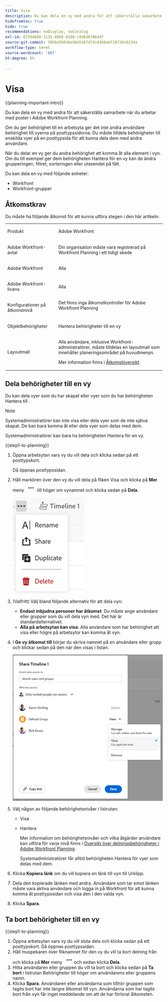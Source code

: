 ```yaml
---
title: Visa
description: Du kan dela en vy med andra för att säkerställa samarbete när du använder Adobe Workfront Planning.
hidefromtoc: true
hide: true
recommendations: noDisplay, noCatalog
exl-id: 673dd888-3135-48b0-8198-c8d6d6706ddf
source-git-commit: 3856e56036a9845387d7dc6498a6f20728c8234a
workflow-type: tm+mt
source-wordcount: '607'
ht-degree: 0%

---
```


<!--update the metadata and description when we turn this article live-->

# Visa

{{planning-important-intro}}

Du kan dela en vy med andra för att säkerställa samarbete när du arbetar med poster i Adobe Workfront Planning.

Om du ger behörighet till en arbetsyta ger det inte andra användare behörighet till vyerna på posttypssidorna. Du måste tilldela behörigheter till enskilda vyer på en posttypsida för att kunna dela dem med andra användare.

När du delar en vy ger du andra behörighet att komma åt alla element i vyn. Om du till exempel ger dem behörigheten Hantera för en vy kan de ändra grupperingen, filtret, sorteringen eller utseendet på fält.


Du kan dela en vy med följande enheter:

* Workfront
* Workfront-grupper
<!--* Publicly, with users outside Workfront
-->

## Åtkomstkrav

Du måste ha följande åtkomst för att kunna utföra stegen i den här artikeln:

<table style="table-layout:auto">
 <col>
 </col>
 <col>
 </col>
 <tbody>
    <tr>
<tr>
<td>
   <p> Produkt</p> </td>
   <td>
   <p> Adobe Workfront</p> </td>
  </tr>  
 <td role="rowheader"><p>Adobe Workfront-avtal</p></td>
   <td>
<p>Din organisation måste vara registrerad på Workfront Planning i ett tidigt skede </p>
   </td>
  </tr>
  <tr>
   <td role="rowheader"><p>Adobe Workfront</p></td>
   <td>
<p>Alla</p>
   </td>
  </tr>
  <tr>
   <td role="rowheader"><p>Adobe Workfront-licens</p></td>
   <td>
   <p>Alla</p> 
  </td>
  </tr>

<tr>
   <td role="rowheader"><p>Konfigurationer på åtkomstnivå</p></td>
   <td> Det finns inga åtkomstkontroller för Adobe Workfront Planning </p>  
</td>
  </tr>

<tr>
   <td role="rowheader"><p>Objektbehörigheter</p></td>
   <td> <p>Hantera behörigheter till en vy</p>

</td>
  </tr>

<tr>
   <td role="rowheader"><p>Layoutmall</p></td>
   <td> <p>Alla användare, inklusive Workfront-administratörer, måste tilldelas en layoutmall som innehåller planeringsområdet på huvudmenyn. </p> <p>Mer information finns i <a href="/help/quicksilver/planning/access/access-overview.md">Åtkomstöversikt</a>. </p>  
</td>
  </tr>
 </tbody>
</table>

## Dela behörigheter till en vy <!--internally-->

Du kan dela vyer som du har skapat eller vyer som du har behörigheten Hantera till <!--with users or groups in Workfront-->.

>[!NOTE]
>
>Systemadministratörer kan inte visa eller dela vyer som de inte själva skapat. De kan bara komma åt eller dela vyer som delas med dem.
>
>Systemadministratörer kan bara ha behörigheten Hantera för en vy.

{{step1-to-planning}}

1. Öppna arbetsytan vars vy du vill dela och klicka sedan på ett posttypskort.

   Då öppnas posttypssidan.

1. Håll markören över den vy du vill dela på fliken Visa och klicka på **Mer** meny ![](assets/more-menu.png) till höger om vynamnet och klicka sedan på **Dela**.

   ![](assets/more-menu-for-views-expanded-with-share-option.png)

   <!--The Internal sharing tab should be selected by default.-->

1. (Valfritt) Välj bland följande alternativ för att dela vyn:

   * **Endast inbjudna personer har åtkomst**: Du måste ange användare eller grupper som du vill dela vyn med. Det här är standardalternativet.
   * **Alla på arbetsytan kan visa**: Alla användare som har behörighet att visa eller högre på arbetsytor kan komma åt vyn.

1. I **Ge vy åtkomst till** börjar du skriva namnet på en användare eller grupp och klickar sedan på den när den visas i listan.  <!--***********replace screen shot below when public sharing is released***********-->

   ![](assets/sharing-a-view-ui-with-groups.png)

1. Välj någon av följande behörighetsnivåer i listrutan:
   * Visa
   * Hantera

     Mer information om behörighetsnivåer och vilka åtgärder användare kan utföra för varje nivå finns i [Översikt över delningsbehörigheter i Adobe Workfront Planning](/help/quicksilver/planning/access/sharing-permissions-overview.md).

     Systemadministratörer får alltid behörigheten Hantera för vyer som delas med dem.

1. Klicka **Kopiera länk** om du vill kopiera en länk till vyn till Urklipp.
1. Dela den kopierade länken med andra. Användare som tar emot länken måste vara aktiva användare och logga in på Workfront för att kunna komma åt posttypssidan och visa den i den valda vyn.
1. Klicka **Spara**.

<!--
## Share permissions to a view publicly

You can share views you created or views you have Manage permissions to with people that do not have a Workfront license and who might be external to your organization. 

Consider the following when publicly sharing a Workfront Planning view: 

* You can share a public link to a record type page that displays in the view you are sharing.
* People accessing the record type with the public link you provide have View permissions to the record page. They cannot modify the view, the records, or any of the fields that are visible in the view. 
* The shared public link must have an expiration date after which the link is no longer accessible. 

To share a view publicly in Workfront Planning: 

{{step1-to-planning}}

1. Open the workspace whose view you want to share, then click a record type card. 

   This opens the record type page.

1. From the view tab, hover over the view you want to share and click the **More** menu ![](assets/more-menu.png) to the right of the view name, then click **Share**. 

   ![](assets/more-menu-for-views-expanded-with-share-option.png)

1. Click **Public sharing**.

1. Enable the **Create public link** setting.

   A link becomes available. This is a public link. When shared, anyone with the link, including people from outside your organization can access the record type page, and view records and fields on the page. 

1. Click the **Copy link** icon ![](assets/copy-link-view.png) to copy the link to your clipboard. 

1. Manually enter a date, or use the calendar in the **Link expiration date** field to select an expiration date for the public link. The record page view will not be accessible after the selected date. 

1. Click **Save**.

1. Paste the link you copied to an email, chat message, document, or in a Workfront comment to share it with others. 

-->


## Ta bort behörigheter till en vy

{{step1-to-planning}}

1. Öppna arbetsytan vars vy du vill sluta dela och klicka sedan på ett posttypskort. Då öppnas posttypssidan.
1. Håll muspekaren över fliknamnet för den vy du vill ta bort delning från och klicka på **Mer** meny ![](assets/more-menu.png)och sedan klicka **Dela**.
1. Hitta användaren eller gruppen du vill ta bort och klicka sedan på **Ta bort** i listrutan Behörigheter till höger om användarens eller gruppens namn.
1. Klicka **Spara**.
Användaren eller användarna som tillhör gruppen som tagits bort har inte längre åtkomst till vyn. Användarna som har tagits bort från vyn får inget meddelande om att de har förlorat åtkomsten.

<!--Replace the above instructions with the following when public sharing is released: 

{{step1-to-planning}}

1. Open the workspace whose view you want to stop sharing, then click a record type card. This opens the record type page.
1. Hover over the tab name of the view you want to remove sharing from and click the **More** menu ![](assets/more-menu.png), then click **Share**.
1. To remove the internal sharing of a view, do the following: 

   1. Ensure the **Internal sharing** tab is selected.
   1. Find the user or group what you want to remove, expand the permissions drop-down menu to the right of the user's or group's name, then click **Remove**.

1. To remove the public sharing of a view, do the following: 

   1. Click the **Public sharing** tab.
   1. Deselect the **Create public link** option. 

1. Click **Save**.
   
   People no longer have access to the view. There is no notification for the users that have been removed from accessing the view that they no longer have this access.-->